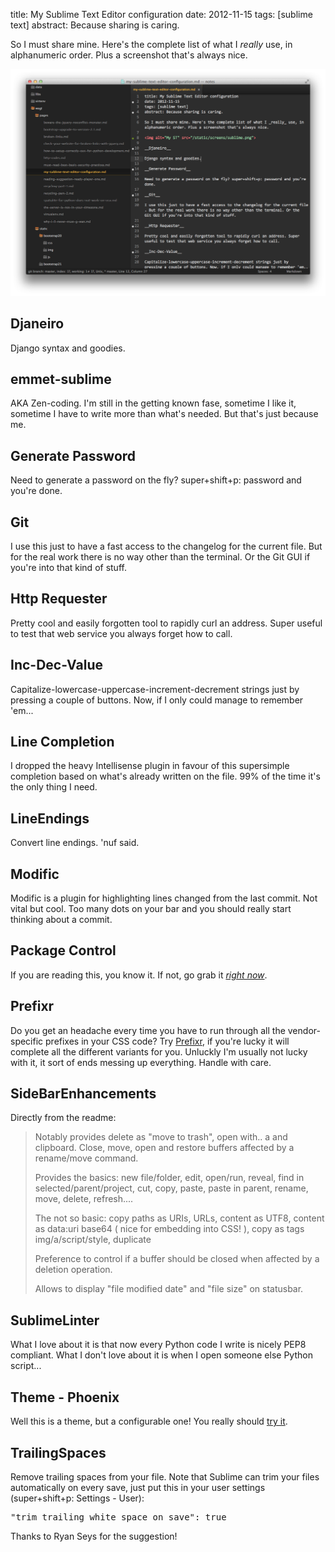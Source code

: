 title: My Sublime Text Editor configuration
date: 2012-11-15
tags: [sublime text]
abstract: Because sharing is caring.

So I must share mine. Here's the complete list of what I _really_ use, in alphanumeric order. Plus a screenshot that's always nice.

<img alt="My ST" src="/static/screens/sublime.png">

##  Djaneiro

Django syntax and goodies.

##  emmet-sublime

AKA Zen-coding. I'm still in the getting known fase, sometime I like it, sometime I have to write more than what's needed. But that's just because me.

##  Generate Password

Need to generate a password on the fly? super+shift+p: password and you're done.

##  Git

I use this just to have a fast access to the changelog for the current file. But for the real work there is no way other than the terminal. Or the Git GUI if you're into that kind of stuff.

##  Http Requester

Pretty cool and easily forgotten tool to rapidly curl an address. Super useful to test that web service you always forget how to call.

##  Inc-Dec-Value

Capitalize-lowercase-uppercase-increment-decrement strings just by pressing a couple of buttons. Now, if I only could manage to remember 'em...

##  Line Completion

I dropped the heavy Intellisense plugin in favour of this supersimple completion based on what's already written on the file. 99% of the time it's the only thing I need.

##  LineEndings

Convert line endings. 'nuf said.

##  Modific

Modific is a  plugin for highlighting lines changed from the last commit. Not vital but cool. Too many dots on your bar and you should really start thinking about a commit.

##  Package Control

If you are reading this, you know it. If not, go grab it [_right now_](http://wbond.net/sublime_packages/package_control).

##  Prefixr

Do you get an headache every time you have to run through all the vendor-specific prefixes in your CSS code? Try [Prefixr](http://wbond.net/sublime_packages/prefixr), if you're lucky it will complete all the different variants for you. Unluckly I'm usually not lucky with it, it sort of ends messing up everything. Handle with care.

##  SideBarEnhancements

Directly from the readme:

<blockquote>
Notably provides delete as "move to trash", open with.. a and clipboard. Close, move, open and restore buffers affected by a rename/move command.

Provides the basics: new file/folder, edit, open/run, reveal, find in selected/parent/project, cut, copy, paste, paste in parent, rename, move, delete, refresh....

The not so basic: copy paths as URIs, URLs, content as UTF8, content as data:uri base64 ( nice for embedding into CSS! ), copy as tags img/a/script/style, duplicate

Preference to control if a buffer should be closed when affected by a deletion operation.

Allows to display "file modified date" and "file size" on statusbar.
</blockquote>

##  SublimeLinter

What I love about it is that now every Python code I write is nicely PEP8 compliant. What I don't love about it is when I open someone else Python script...

##  Theme - Phoenix

Well this is a theme, but a configurable one! You really should [try it](https://github.com/netatoo/phoenix-theme).

##  TrailingSpaces

Remove trailing spaces from your file. Note that Sublime can trim your files automatically on every save, just put this in your user settings (super+shift+p: Settings - User):

<pre>
"trim_trailing_white_space_on_save": true
</pre>

Thanks to Ryan Seys for the suggestion!



